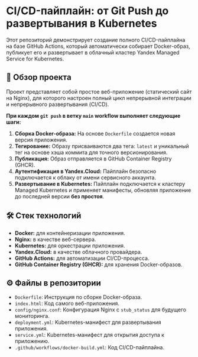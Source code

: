 # CI/CD-пайплайн: от Git Push до развертывания в Kubernetes

Этот репозиторий демонстрирует создание полного CI/CD-пайплайна на базе GitHub Actions, который автоматически собирает Docker-образ, публикует его и развертывает в облачный кластер Yandex Managed Service for Kubernetes.

## 🚀 Обзор проекта

Проект представляет собой простое веб-приложение (статический сайт на Nginx), для которого настроен полный цикл непрерывной интеграции и непрерывного развертывания (CI/CD).

**При каждом `git push` в ветку `main` workflow выполняет следующие шаги:**
1.  **Сборка Docker-образа:** На основе `Dockerfile` создается новая версия приложения.
2.  **Тегирование:** Образу присваиваются два тега: `latest` и уникальный тег на основе хэша коммита для точного версионирования.
3.  **Публикация:** Образ отправляется в GitHub Container Registry (GHCR).
4.  **Аутентификация в Yandex.Cloud:** Пайплайн безопасно подключается к облаку от имени сервисного аккаунта.
5.  **Развертывание в Kubernetes:** Пайплайн подключается к кластеру Managed Kubernetes и применяет манифесты, обновляя приложение до последней версии **без простоя**.

## 🛠️ Стек технологий

-   **Docker:** для контейнеризации приложения.
-   **Nginx:** в качестве веб-сервера.
-   **Kubernetes:** для оркестрации приложения.
-   **Yandex.Cloud:** в качестве облачного провайдера.
-   **GitHub Actions:** для автоматизации CI/CD-процесса.
-   **GitHub Container Registry (GHCR):** для хранения Docker-образов.

## ⚙️ Файлы в репозитории

-   `Dockerfile`: Инструкция по сборке Docker-образа.
-   `index.html`: Код самого веб-приложения.
-   `config/nginx.conf`: Конфигурация Nginx с `stub_status` для будущего мониторинга.
-   `deployment.yml`: Kubernetes-манифест для развертывания приложения.
-   `service.yml`: Kubernetes-манифест для открытия доступа к приложению.
-   `.github/workflows/docker-build.yml`: Код CI/CD-пайплайна.
